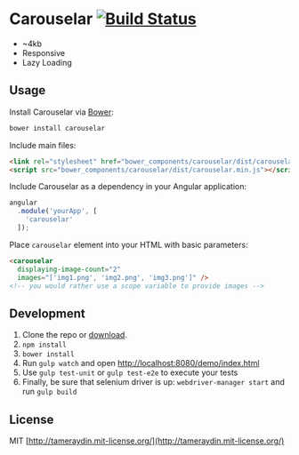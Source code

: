 # Carouselar [![Build Status](http://img.shields.io/travis/tameraydin/carouselar/master.svg?style=flat-square)](https://travis-ci.org/tameraydin/carouselar)

- ~4kb
- Responsive
- Lazy Loading

## Usage

Install Carouselar via [Bower](http://bower.io):
```bash
bower install carouselar
```

Include main files:
```html
<link rel="stylesheet" href="bower_components/carouselar/dist/carouselar.min.css">
<script src="bower_components/carouselar/dist/carouselar.min.js"></script>
```

Include Carouselar as a dependency in your Angular application:
```javascript
angular
  .module('yourApp', [
    'carouselar'
  ]);
```

Place ``carouselar`` element into your HTML with basic parameters:
```html
<carouselar 
  displaying-image-count="2" 
  images="['img1.png', 'img2.png', 'img3.png']" />
<!-- you would rather use a scope variable to provide images -->
```

## Development

1. Clone the repo or [download](https://github.com/tameraydin/carouselar/archive/master.zip).
2. ``npm install``
2. ``bower install``
3. Run ``gulp watch`` and open [http://localhost:8080/demo/index.html](http://localhost:8080/demo/index.html)
5. Use ``gulp test-unit`` or ``gulp test-e2e`` to execute your tests
6. Finally, be sure that selenium driver is up: ``webdriver-manager start`` and run ``gulp build``

## License

MIT [http://tameraydin.mit-license.org/](http://tameraydin.mit-license.org/)
